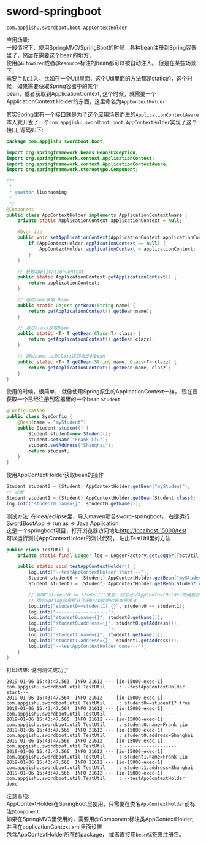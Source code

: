 # sword-springboot

<code>com.appjishu.swordboot.boot.AppContextHolder</code>
<br/>

应用场景: <br/>
一般情况下，使用SpringMVC/SpringBoot的时候，各种bean注册到Spring容器里了，然后在需要这个bean的地方，<br/>
使用<code>@Autowired</code>或者<code>@Resource</code>标注的bean都可以被自动注入。 但是在某些场景下，<br/>
需要手动注入。比如在一个Util里面，这个Util里面的方法都是static的，这个时候，如果需要获取Spring容器中的某个<br/>
bean，或者获取到ApplicationContext, 这个时候，就需要一个ApplicationContext Holder的东西，这里命名为<code>AppContextHolder</code>

其实Spring里有一个接口就是为了这个应用场景而生的<code>ApplicationContextAware</code> <br/>
本人就开发了一个<code>com.appjishu.swordboot.boot.AppContextHolder</code>实现了这个接口, 源码如下: <br/>
```java
package com.appjishu.swordboot.boot;

import org.springframework.beans.BeansException;
import org.springframework.context.ApplicationContext;
import org.springframework.context.ApplicationContextAware;
import org.springframework.stereotype.Component;

/**
 *
 * @author liushaoming
 *
 */
@Component
public class AppContextHolder implements ApplicationContextAware {
    private static ApplicationContext applicationContext = null;

    @Override
    public void setApplicationContext(ApplicationContext applicationContext) throws BeansException {
        if (AppContextHolder.applicationContext == null) {
            AppContextHolder.applicationContext = applicationContext;
        }
    }

    // 获取applicationContext
    public static ApplicationContext getApplicationContext() {
        return applicationContext;
    }

    // 通过name获取 Bean.
    public static Object getBean(String name) {
        return getApplicationContext().getBean(name);
    }

    // 通过class获取Bean.
    public static <T> T getBean(Class<T> clazz) {
        return getApplicationContext().getBean(clazz);
    }

    // 通过name,以及Clazz返回指定的Bean
    public static <T> T getBean(String name, Class<T> clazz) {
        return getApplicationContext().getBean(name, clazz);
    }
}
```
使用的时候，很简单， 就像使用Spring原生的ApplicationContext一样， 现在要获取一个已经注册到容器里的一个bean <code>Student</code> <br/>
```java
@Configuration
public class SysConfig {
    @Bean(name = "myStudent")
    public Student student() {
        Student student=new Student();
        student.setName("Frank Liu");
        student.setAddress("Shanghai");
        return student;
    }
}
```
使用AppContextHolder获取bean的操作
```java
Student student0 = (Student) AppContextHolder.getBean("myStudent");
// 或者
Student student1 = (Student) AppContextHolder.getBean(Student.class);
log.info("student0.name={}", student0.getName());
```
测试方法:
在idea/eclipse里，导入maven项目sword-springboot， 右键运行SwordBootApp -> run as -> Java Application <br/>
这是一个springboot项目，打开浏览器访问地址[http://localhost:15000/test](http://localhost:15000/test) <br/>
可以运行测试AppContextHolder的测试代码， 贴出TestUtil里的方法
```java
public class TestUtil {
    private static final Logger log = LoggerFactory.getLogger(TestUtil.class);

    public static void testAppContextHolder() {
        log.info("--testAppContextHolder start---");
        Student student0 = (Student) AppContextHolder.getBean("myStudent");
        Student student1 = (Student) AppContextHolder.getBean(Student.class);

        // 如果"student0 == student1"成立，则验证了AppContextHolder的确能获取到Spring容器ApplicationContext
        // 而且Spring容器默认注册bean使用的是单例模式
        log.info("student0==student1? {}", student0 == student1);
        log.info("-------------------");
        log.info("student0.name={}", student0.getName());
        log.info("student0.address={}", student0.getAddress());
        log.info("-------------------");
        log.info("student1.name={}", student1.getName());
        log.info("student1.address={}", student1.getAddress());
        log.info("--testAppContextHolder done---");
    }
}
```
打印结果: 说明测试成功了
```
2019-01-06 15:43:47.563  INFO 21612 --- [io-15000-exec-1] com.appjishu.swordboot.util.TestUtil     : --testAppContextHolder start---
2019-01-06 15:43:47.564  INFO 21612 --- [io-15000-exec-1] com.appjishu.swordboot.util.TestUtil     : student0==student1? true
2019-01-06 15:43:47.564  INFO 21612 --- [io-15000-exec-1] com.appjishu.swordboot.util.TestUtil     : -------------------
2019-01-06 15:43:47.565  INFO 21612 --- [io-15000-exec-1] com.appjishu.swordboot.util.TestUtil     : student0.name=Frank Liu
2019-01-06 15:43:47.565  INFO 21612 --- [io-15000-exec-1] com.appjishu.swordboot.util.TestUtil     : student0.address=Shanghai
2019-01-06 15:43:47.566  INFO 21612 --- [io-15000-exec-1] com.appjishu.swordboot.util.TestUtil     : -------------------
2019-01-06 15:43:47.566  INFO 21612 --- [io-15000-exec-1] com.appjishu.swordboot.util.TestUtil     : student1.name=Frank Liu
2019-01-06 15:43:47.566  INFO 21612 --- [io-15000-exec-1] com.appjishu.swordboot.util.TestUtil     : student1.address=Shanghai
2019-01-06 15:43:47.566  INFO 21612 --- [io-15000-exec-1] com.appjishu.swordboot.util.TestUtil     : --testAppContextHolder done---
```

注意事项: <br/>
AppContextHolder在SpringBoot里使用，只需要在类名<code>AppContextHolder</code>前标注<code>@Component</code> <br/>
如果在SpringMVC里使用的，需要用@Component标注类AppContextHolder, 并且在applicationContext.xml里面设置<component-span> <br/>
包含AppContextHolder所在的package，  或者直接用<code>bean</code>标签来注册它。
